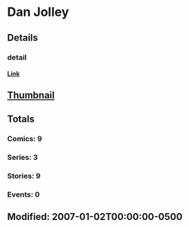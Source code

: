 # Dan  Jolley 
## Details
### detail
#### [Link](http://marvel.com/comics/creators/8301/dan_jolley?utm_campaign=apiRef&utm_source=225578a89fc76f3d20fbffda5d17a88d)
## [Thumbnail](http://i.annihil.us/u/prod/marvel/i/mg/b/40/image_not_available.jpg)
## Totals
### Comics: 9
### Series: 3
### Stories: 9
### Events: 0
## Modified: 2007-01-02T00:00:00-0500